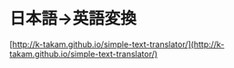 # 日本語→英語変換

[http://k-takam.github.io/simple-text-translator/](http://k-takam.github.io/simple-text-translator/)
